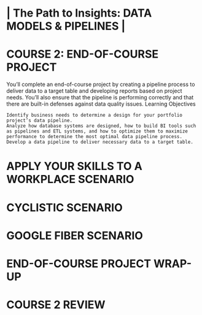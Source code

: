 # | The Path to Insights: DATA MODELS & PIPELINES |

# COURSE 2: END-OF-COURSE PROJECT

You’ll complete an end-of-course project by creating a pipeline process to deliver data to a target table and developing reports based on project needs. You’ll also ensure that the pipeline is performing correctly and that there are built-in defenses against data quality issues.
Learning Objectives

    Identify business needs to determine a design for your portfolio project’s data pipeline.
    Analyze how database systems are designed, how to build BI tools such as pipelines and ETL systems, and how to optimize them to maximize performance to determine the most optimal data pipeline process.
    Develop a data pipeline to deliver necessary data to a target table.

# APPLY YOUR SKILLS TO A WORKPLACE SCENARIO

# CYCLISTIC SCENARIO

# GOOGLE FIBER SCENARIO

# END-OF-COURSE PROJECT WRAP-UP

# COURSE 2 REVIEW

